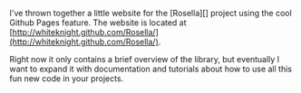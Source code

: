 I've thrown together a little website for the [Rosella][] project using the
cool Github Pages feature. The website is located at
[http://whiteknight.github.com/Rosella/](http://whiteknight.github.com/Rosella/).

Right now it only contains a brief overview of the library, but eventually I
want to expand it with documentation and tutorials about how to use all this
fun new code in your projects.
